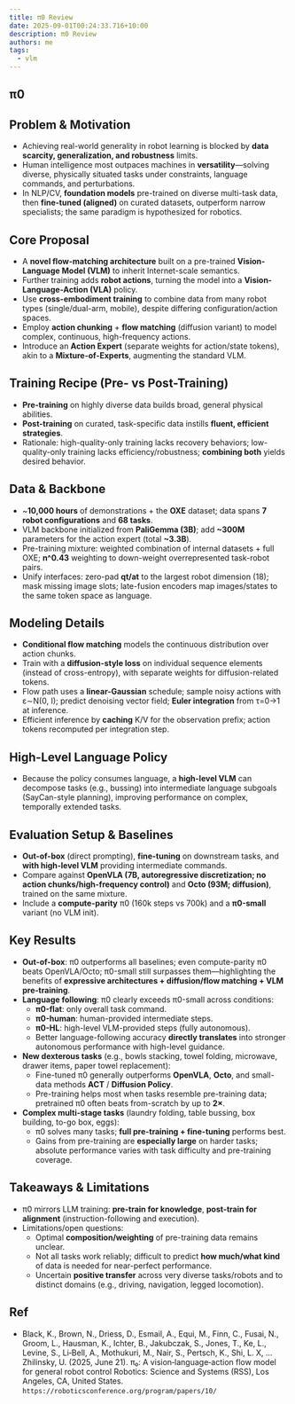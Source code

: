 ```yaml
---
title: π0 Review
date: 2025-09-01T00:24:33.716+10:00
description: π0 Review
authors: me
tags:
  - vlm
---
```


## π0

## Problem & Motivation

- Achieving real-world generality in robot learning is blocked by **data scarcity, generalization, and robustness** limits.
- Human intelligence most outpaces machines in **versatility**—solving diverse, physically situated tasks under constraints, language commands, and perturbations.
- In NLP/CV, **foundation models** pre-trained on diverse multi-task data, then **fine-tuned (aligned)** on curated datasets, outperform narrow specialists; the same paradigm is hypothesized for robotics.

## Core Proposal

- A **novel flow-matching architecture** built on a pre-trained **Vision-Language Model (VLM)** to inherit Internet-scale semantics.
- Further training adds **robot actions**, turning the model into a **Vision-Language-Action (VLA)** policy.
- Use **cross-embodiment training** to combine data from many robot types (single/dual-arm, mobile), despite differing configuration/action spaces.
- Employ **action chunking** + **flow matching** (diffusion variant) to model complex, continuous, high-frequency actions.
- Introduce an **Action Expert** (separate weights for action/state tokens), akin to a **Mixture-of-Experts**, augmenting the standard VLM.

## Training Recipe (Pre- vs Post-Training)

- **Pre-training** on highly diverse data builds broad, general physical abilities.
- **Post-training** on curated, task-specific data instills **fluent, efficient strategies**.
- Rationale: high-quality-only training lacks recovery behaviors; low-quality-only training lacks efficiency/robustness; **combining both** yields desired behavior.

## Data & Backbone

- ~**10,000 hours** of demonstrations + the **OXE** dataset; data spans **7 robot configurations** and **68 tasks**.
- VLM backbone initialized from **PaliGemma (3B)**; add **~300M** parameters for the action expert (total **~3.3B**).
- Pre-training mixture: weighted combination of internal datasets + full OXE; **n^0.43** weighting to down-weight overrepresented task-robot pairs.
- Unify interfaces: zero-pad **qt/at** to the largest robot dimension (18); mask missing image slots; late-fusion encoders map images/states to the same token space as language.

## Modeling Details

- **Conditional flow matching** models the continuous distribution over action chunks.
- Train with a **diffusion-style loss** on individual sequence elements (instead of cross-entropy), with separate weights for diffusion-related tokens.
- Flow path uses a **linear-Gaussian** schedule; sample noisy actions with ε∼N(0, I); predict denoising vector field; **Euler integration** from τ=0→1 at inference.
- Efficient inference by **caching** K/V for the observation prefix; action tokens recomputed per integration step.

## High-Level Language Policy

- Because the policy consumes language, a **high-level VLM** can decompose tasks (e.g., bussing) into intermediate language subgoals (SayCan-style planning), improving performance on complex, temporally extended tasks.

## Evaluation Setup & Baselines

- **Out-of-box** (direct prompting), **fine-tuning** on downstream tasks, and **with high-level VLM** providing intermediate commands.
- Compare against **OpenVLA (7B, autoregressive discretization; no action chunks/high-frequency control)** and **Octo (93M; diffusion)**, trained on the same mixture.
- Include a **compute-parity** π0 (160k steps vs 700k) and a **π0-small** variant (no VLM init).

## Key Results

- **Out-of-box**: π0 outperforms all baselines; even compute-parity π0 beats OpenVLA/Octo; π0-small still surpasses them—highlighting the benefits of **expressive architectures + diffusion/flow matching + VLM pre-training**.
- **Language following**: π0 clearly exceeds π0-small across conditions:
  - **π0-flat**: only overall task command.
  - **π0-human**: human-provided intermediate steps.
  - **π0-HL**: high-level VLM-provided steps (fully autonomous).
  - Better language-following accuracy **directly translates** into stronger autonomous performance with high-level guidance.
- **New dexterous tasks** (e.g., bowls stacking, towel folding, microwave, drawer items, paper towel replacement):
  - Fine-tuned π0 generally outperforms **OpenVLA**, **Octo**, and small-data methods **ACT** / **Diffusion Policy**.
  - Pre-training helps most when tasks resemble pre-training data; pretrained π0 often beats from-scratch by up to **2×**.
- **Complex multi-stage tasks** (laundry folding, table bussing, box building, to-go box, eggs):
  - π0 solves many tasks; **full pre-training + fine-tuning** performs best.
  - Gains from pre-training are **especially large** on harder tasks; absolute performance varies with task difficulty and pre-training coverage.

## Takeaways & Limitations

- π0 mirrors LLM training: **pre-train for knowledge**, **post-train for alignment** (instruction-following and execution).
- Limitations/open questions:
  - Optimal **composition/weighting** of pre-training data remains unclear.
  - Not all tasks work reliably; difficult to predict **how much/what kind** of data is needed for near-perfect performance.
  - Uncertain **positive transfer** across very diverse tasks/robots and to distinct domains (e.g., driving, navigation, legged locomotion).

## Ref

- Black, K., Brown, N., Driess, D., Esmail, A., Equi, M., Finn, C., Fusai, N., Groom, L., Hausman, K., Ichter, B., Jakubczak, S., Jones, T., Ke, L., Levine, S., Li‑Bell, A., Mothukuri, M., Nair, S., Pertsch, K., Shi, L. X, … Zhilinsky, U. (2025, June 21). π₀: A vision‑language‑action flow model for general robot control Robotics: Science and Systems (RSS), Los Angeles, CA, United States. `https://roboticsconference.org/program/papers/10/`
